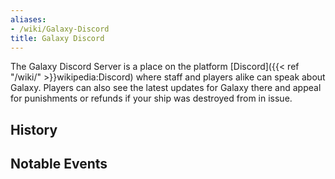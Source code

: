 ```yaml
---
aliases:
- /wiki/Galaxy-Discord
title: Galaxy Discord
---
```


The Galaxy Discord Server is a place on the platform [Discord]({{< ref "/wiki/" >}}wikipedia:Discord) where staff and players alike can speak about Galaxy. Players can also see the latest updates for Galaxy there and appeal for punishments or refunds if your ship was destroyed from in issue.

## History

## Notable Events